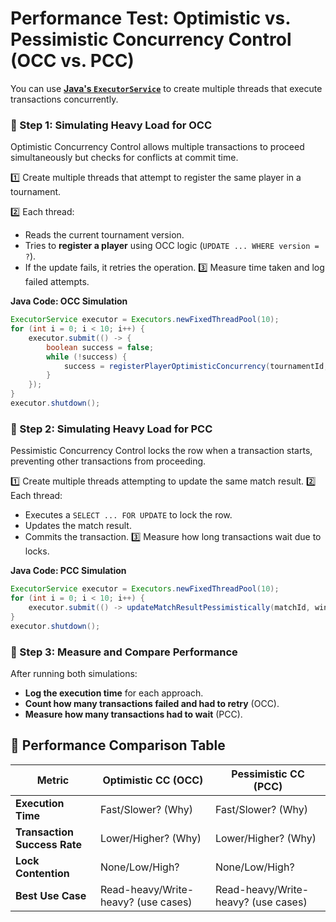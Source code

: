 # **Performance Test: Optimistic vs. Pessimistic Concurrency Control (OCC vs. PCC)**


You can use **[Java's `ExecutorService`](https://www.baeldung.com/java-executor-service-tutorial)** to create multiple threads that execute transactions concurrently.

### **🔹 Step 1: Simulating Heavy Load for OCC**

Optimistic Concurrency Control allows multiple transactions to proceed simultaneously but checks for conflicts at commit time.

1️⃣ Create multiple threads that attempt to register the same player in a tournament.

2️⃣ Each thread:
- Reads the current tournament version.
- Tries to **register a player** using OCC logic (```UPDATE ... WHERE version = ?```).
- If the update fails, it retries the operation. 3️⃣ Measure time taken and log failed attempts.

**Java Code: OCC Simulation**

```java
ExecutorService executor = Executors.newFixedThreadPool(10);
for (int i = 0; i < 10; i++) {
    executor.submit(() -> {
        boolean success = false;
        while (!success) {
            success = registerPlayerOptimisticConcurrency(tournamentId, playerId);
        }
    });
}
executor.shutdown();
```


### **🔹 Step 2: Simulating Heavy Load for PCC**

Pessimistic Concurrency Control locks the row when a transaction starts, preventing other transactions from proceeding.

1️⃣ Create multiple threads attempting to update the same match result.
2️⃣ Each thread: 

- Executes a ```SELECT ... FOR UPDATE``` to lock the row.
- Updates the match result.
- Commits the transaction. 3️⃣ Measure how long transactions wait due to locks.

**Java Code: PCC Simulation**

```java
ExecutorService executor = Executors.newFixedThreadPool(10);
for (int i = 0; i < 10; i++) {
    executor.submit(() -> updateMatchResultPessimistically(matchId, winnerId));
}
executor.shutdown();
```


### **🔹 Step 3: Measure and Compare Performance**


After running both simulations:

- **Log the execution time** for each approach.
- **Count how many transactions failed and had to retry** (OCC).
- **Measure how many transactions had to wait** (PCC).


## **📌 Performance Comparison Table**
| **Metric**               | **Optimistic CC (OCC)** | **Pessimistic CC (PCC)** |
|--------------------------|------------------|------------------|
| **Execution Time**       | Fast/Slower? (Why) | Fast/Slower? (Why) |
| **Transaction Success Rate** | Lower/Higher? (Why) | Lower/Higher? (Why) |
| **Lock Contention**      | None/Low/High? | None/Low/High? |
| **Best Use Case**       | Read-heavy/Write-heavy? (use cases) | Read-heavy/Write-heavy? (use cases) |

